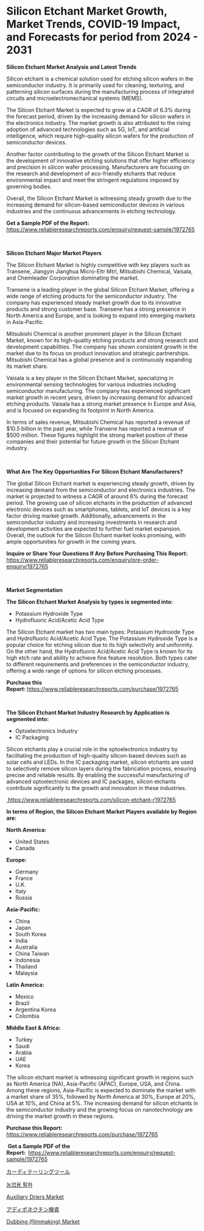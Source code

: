 <p><h1>Silicon Etchant Market Growth, Market Trends, COVID-19 Impact, and Forecasts for period from 2024 - 2031</h1></p><p><strong>Silicon Etchant Market Analysis and Latest Trends</strong></p>
<p><p>Silicon etchant is a chemical solution used for etching silicon wafers in the semiconductor industry. It is primarily used for cleaning, texturing, and patterning silicon surfaces during the manufacturing process of integrated circuits and microelectromechanical systems (MEMS).</p><p>The Silicon Etchant Market is expected to grow at a CAGR of 6.3% during the forecast period, driven by the increasing demand for silicon wafers in the electronics industry. The market growth is also attributed to the rising adoption of advanced technologies such as 5G, IoT, and artificial intelligence, which require high-quality silicon wafers for the production of semiconductor devices.</p><p>Another factor contributing to the growth of the Silicon Etchant Market is the development of innovative etching solutions that offer higher efficiency and precision in silicon wafer processing. Manufacturers are focusing on the research and development of eco-friendly etchants that reduce environmental impact and meet the stringent regulations imposed by governing bodies.</p><p>Overall, the Silicon Etchant Market is witnessing steady growth due to the increasing demand for silicon-based semiconductor devices in various industries and the continuous advancements in etching technology.</p></p>
<p><strong>Get a Sample PDF of the Report:&nbsp;</strong> <a href="https://www.reliableresearchreports.com/enquiry/request-sample/1972765">https://www.reliableresearchreports.com/enquiry/request-sample/1972765</a></p>
<p>&nbsp;</p>
<p><strong>Silicon Etchant Major Market Players</strong></p>
<p><p>The Silicon Etchant Market is highly competitive with key players such as Transene, Jiangyin Jianghua Micro-Eltr Mtrl, Mitsubishi Chemical, Vaisala, and Chemleader Corporation dominating the market. </p><p>Transene is a leading player in the global Silicon Etchant Market, offering a wide range of etching products for the semiconductor industry. The company has experienced steady market growth due to its innovative products and strong customer base. Transene has a strong presence in North America and Europe, and is looking to expand into emerging markets in Asia-Pacific.</p><p>Mitsubishi Chemical is another prominent player in the Silicon Etchant Market, known for its high-quality etching products and strong research and development capabilities. The company has shown consistent growth in the market due to its focus on product innovation and strategic partnerships. Mitsubishi Chemical has a global presence and is continuously expanding its market share.</p><p>Vaisala is a key player in the Silicon Etchant Market, specializing in environmental sensing technologies for various industries including semiconductor manufacturing. The company has experienced significant market growth in recent years, driven by increasing demand for advanced etching products. Vaisala has a strong market presence in Europe and Asia, and is focused on expanding its footprint in North America.</p><p>In terms of sales revenue, Mitsubishi Chemical has reported a revenue of $10.5 billion in the past year, while Transene has reported a revenue of $500 million. These figures highlight the strong market position of these companies and their potential for future growth in the Silicon Etchant industry.</p></p>
<p>&nbsp;</p>
<p><strong>What Are The Key Opportunities For Silicon Etchant Manufacturers?</strong></p>
<p><p>The global Silicon Etchant market is experiencing steady growth, driven by increasing demand from the semiconductor and electronics industries. The market is projected to witness a CAGR of around 6% during the forecast period. The growing use of silicon etchants in the production of advanced electronic devices such as smartphones, tablets, and IoT devices is a key factor driving market growth. Additionally, advancements in the semiconductor industry and increasing investments in research and development activities are expected to further fuel market expansion. Overall, the outlook for the Silicon Etchant market looks promising, with ample opportunities for growth in the coming years.</p></p>
<p><strong>Inquire or Share Your Questions If Any Before Purchasing This Report:</strong> <a href="https://www.reliableresearchreports.com/enquiry/pre-order-enquiry/1972765">https://www.reliableresearchreports.com/enquiry/pre-order-enquiry/1972765</a></p>
<p>&nbsp;</p>
<p><strong>Market Segmentation</strong></p>
<p><strong>The Silicon Etchant Market Analysis by types is segmented into:</strong></p>
<p><ul><li>Potassium Hydroxide Type</li><li>Hydrofluoric Acid/Acetic Acid Type</li></ul></p>
<p><p>The Silicon Etchant market has two main types: Potassium Hydroxide Type and Hydrofluoric Acid/Acetic Acid Type. The Potassium Hydroxide Type is a popular choice for etching silicon due to its high selectivity and uniformity. On the other hand, the Hydrofluoric Acid/Acetic Acid Type is known for its high etch rate and ability to achieve fine feature resolution. Both types cater to different requirements and preferences in the semiconductor industry, offering a wide range of options for silicon etching processes.</p></p>
<p><strong>Purchase this Report:&nbsp;</strong><a href="https://www.reliableresearchreports.com/purchase/1972765">https://www.reliableresearchreports.com/purchase/1972765</a></p>
<p>&nbsp;</p>
<p><strong>The Silicon Etchant Market Industry Research by Application is segmented into:</strong></p>
<p><ul><li>Optoelectronics Industry</li><li>IC Packaging</li></ul></p>
<p><p>Silicon etchants play a crucial role in the optoelectronics industry by facilitating the production of high-quality silicon-based devices such as solar cells and LEDs. In the IC packaging market, silicon etchants are used to selectively remove silicon layers during the fabrication process, ensuring precise and reliable results. By enabling the successful manufacturing of advanced optoelectronic devices and IC packages, silicon etchants contribute significantly to the growth and innovation in these industries.</p></p>
<p><a href="https://www.reliableresearchreports.com/silicon-etchant-r1972765">&nbsp;https://www.reliableresearchreports.com/silicon-etchant-r1972765</a></p>
<p><strong>In terms of Region, the Silicon Etchant Market Players available by Region are:</strong></p>
<p>
    <p> <strong> North America: </strong>
        <ul>
            <li>United States</li>
            <li>Canada</li>
        </ul>
        </p> 
    <p> <strong> Europe: </strong>
        <ul>
            <li>Germany</li>
            <li>France</li>
            <li>U.K.</li>
            <li>Italy</li>
            <li>Russia</li>
        </ul>
        </p> 
    <p> <strong> Asia-Pacific: </strong>
        <ul>
            <li>China</li>
            <li>Japan</li>
            <li>South Korea</li>
            <li>India</li>
            <li>Australia</li>
            <li>China Taiwan</li>
            <li>Indonesia</li>
            <li>Thailand</li>
            <li>Malaysia</li>
        </ul>
        </p> 
    <p> <strong> Latin America: </strong>
        <ul>
            <li>Mexico</li>
            <li>Brazil</li>
            <li>Argentina Korea</li>
            <li>Colombia</li>
        </ul>
        </p> 
    <p> <strong> Middle East & Africa: </strong>
        <ul>
            <li>Turkey</li>
            <li>Saudi</li>
            <li>Arabia</li>
            <li>UAE</li>
            <li>Korea</li>
        </ul>
    </p>
    </p>
<p><p>The silicon etchant market is witnessing significant growth in regions such as North America (NA), Asia-Pacific (APAC), Europe, USA, and China. Among these regions, Asia-Pacific is expected to dominate the market with a market share of 35%, followed by North America at 30%, Europe at 20%, USA at 10%, and China at 5%. The increasing demand for silicon etchants in the semiconductor industry and the growing focus on nanotechnology are driving the market growth in these regions.</p></p>
<p><strong>Purchase this Report: </strong><a href="https://www.reliableresearchreports.com/purchase/1972765">https://www.reliableresearchreports.com/purchase/1972765</a></p>
<p>&nbsp;<strong>Get a Sample PDF of the Report:&nbsp;&nbsp;</strong><a href="https://www.reliableresearchreports.com/enquiry/request-sample/1972765">https://www.reliableresearchreports.com/enquiry/request-sample/1972765</a></p>
<p><strong></strong></p>
<p><p><a href="https://medium.com/@rodhoppe07/%E8%87%AA%E5%8B%95%E8%BB%8A%E3%81%AE%E3%83%87%E3%82%A3%E3%83%86%E3%83%BC%E3%83%AB%E3%83%84%E3%83%BC%E3%83%AB%E5%B8%82%E5%A0%B4%E3%81%AE%E5%88%86%E6%9E%90-%E3%82%B0%E3%83%AD%E3%83%BC%E3%83%90%E3%83%AB%E7%94%A3%E6%A5%AD%E8%A6%96%E7%82%B9%E3%81%A8%E4%BA%88%E6%B8%AC-2024%E5%B9%B4%E3%81%8B%E3%82%892031%E5%B9%B4-c3107e173b3f">カーディテーリングツール</a></p><p><a href="https://medium.com/@joanacasper2001/%EB%86%8D%EC%97%85-%ED%8D%BC%ED%94%8C%EB%9F%AC-%EC%8B%9C%EC%9E%A5-%EB%B6%84%EC%84%9D-%EA%B7%B8%EC%9D%98-cagr-%EC%8B%9C%EC%9E%A5-%EC%84%B8%EB%B6%84%ED%99%94-%EB%B0%8F-%EA%B8%80%EB%A1%9C%EB%B2%8C-%EC%82%B0%EC%97%85-%EA%B0%9C%EC%9A%94-0c1985c2680b">농업용 펄퍼</a></p><p><a href="https://issuu.com/reportprime-2/docs/auxiliary-driers-market-size-2030.pptx">Auxiliary Driers Market</a></p><p><a href="https://medium.com/@jaylonlesch1993/%E3%82%A2%E3%83%87%E3%82%A3%E3%83%9D%E3%83%8D%E3%82%AF%E3%83%81%E3%83%B3%E6%A4%9C%E6%9F%BB%E5%B8%82%E5%A0%B4%E3%83%AC%E3%83%9D%E3%83%BC%E3%83%88%E3%81%AF-%E3%81%93%E3%81%AE%E5%B8%82%E5%A0%B4%E3%81%AE%E6%9C%80%E6%96%B0%E3%81%AE%E3%83%88%E3%83%AC%E3%83%B3%E3%83%89%E3%82%84%E6%88%90%E9%95%B7%E6%A9%9F%E4%BC%9A%E3%82%92%E6%98%8E%E3%82%89%E3%81%8B%E3%81%AB%E3%81%97%E3%81%A6%E3%81%84%E3%81%BE%E3%81%99-474889ae1b29">アディポネクチン検査</a></p><p><a href="https://github.com/mdhefjumiah/Market-Research-Report-List-1/blob/main/dubbing-filmmaking-market.md">Dubbing (filmmaking) Market</a></p></p>